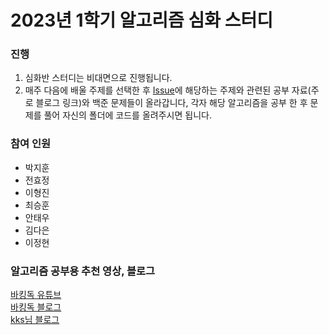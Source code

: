 # 2023년 1학기 알고리즘 심화 스터디

### 진행

1. 심화반 스터디는 비대면으로 진행됩니다.
1. 매주 다음에 배울 주제를 선택한 후 [Issue](https://github.com/TeamCrazyPerformance/algorithm2023-1-H/issues)에 해당하는 주제와 관련된 공부 자료(주로 블로그 링크)와 백준 문제들이 올라갑니다, 각자 해당 알고리즘을 공부 한 후 문제를 풀어 자신의 폴더에 코드를 올려주시면 됩니다. 

### 참여 인원

- 박지훈
- 전효정
- 이형진
- 최승훈
- 안태우
- 김다은
- 이정현

### 알고리즘 공부용 추천 영상, 블로그
[바킹독 유튜브](https://youtube.com/playlist?list=PLtqbFd2VIQv4O6D6l9HcD732hdrnYb6CY)  
[바킹독 블로그](https://blog.encrypted.gg/category/%EA%B0%95%EC%A2%8C/%EC%8B%A4%EC%A0%84%20%EC%95%8C%EA%B3%A0%EB%A6%AC%EC%A6%98)  
[kks님 블로그](https://blog.naver.com/kks227/220769859177)  
